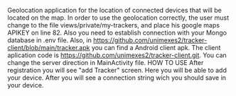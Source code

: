Geolocation application for the location of connected devices that will be located on the map.
In order to use the geolocation correctly, the user must change to the file views/private/my-trackers, and place his google maps APIKEY on line 82.
Also you need to establish connection with your  Mongo database in .env file.
Also, in https://github.com/unimexes2/tracker-client/blob/main/tracker.apk you can find a Android client apk. The client aplication code is  https://github.com/unimexes2/tracker-client.git. You can change the server direction in MainActivity file.
HOW TO USE
After registration you will see "add Tracker" screen. Here you will be able to add your device. After you will see a connection string wich you should save in your device. 

